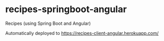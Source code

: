 # recipes-springboot-angular
Recipes (using Spring Boot and Angular)

Automatically deployed to https://recipes-client-angular.herokuapp.com/
